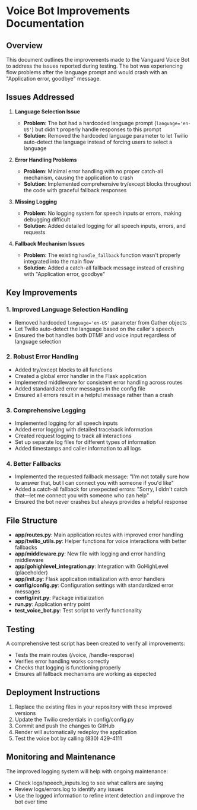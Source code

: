# Voice Bot Improvements Documentation

## Overview
This document outlines the improvements made to the Vanguard Voice Bot to address the issues reported during testing. The bot was experiencing flow problems after the language prompt and would crash with an "Application error, goodbye" message.

## Issues Addressed

1. **Language Selection Issue**
   - **Problem**: The bot had a hardcoded language prompt (`language='en-US'`) but didn't properly handle responses to this prompt
   - **Solution**: Removed the hardcoded language parameter to let Twilio auto-detect the language instead of forcing users to select a language

2. **Error Handling Problems**
   - **Problem**: Minimal error handling with no proper catch-all mechanism, causing the application to crash
   - **Solution**: Implemented comprehensive try/except blocks throughout the code with graceful fallback responses

3. **Missing Logging**
   - **Problem**: No logging system for speech inputs or errors, making debugging difficult
   - **Solution**: Added detailed logging for all speech inputs, errors, and requests

4. **Fallback Mechanism Issues**
   - **Problem**: The existing `handle_fallback` function wasn't properly integrated into the main flow
   - **Solution**: Added a catch-all fallback message instead of crashing with "Application error, goodbye"

## Key Improvements

### 1. Improved Language Selection Handling
- Removed hardcoded `language='en-US'` parameter from Gather objects
- Let Twilio auto-detect the language based on the caller's speech
- Ensured the bot handles both DTMF and voice input regardless of language selection

### 2. Robust Error Handling
- Added try/except blocks to all functions
- Created a global error handler in the Flask application
- Implemented middleware for consistent error handling across routes
- Added standardized error messages in the config file
- Ensured all errors result in a helpful message rather than a crash

### 3. Comprehensive Logging
- Implemented logging for all speech inputs
- Added error logging with detailed traceback information
- Created request logging to track all interactions
- Set up separate log files for different types of information
- Added timestamps and caller information to all logs

### 4. Better Fallbacks
- Implemented the requested fallback message: "I'm not totally sure how to answer that, but I can connect you with someone if you'd like"
- Added a catch-all fallback for unexpected errors: "Sorry, I didn't catch that—let me connect you with someone who can help"
- Ensured the bot never crashes but always provides a helpful response

## File Structure

- **app/routes.py**: Main application routes with improved error handling
- **app/twilio_utils.py**: Helper functions for voice interactions with better fallbacks
- **app/middleware.py**: New file with logging and error handling middleware
- **app/gohighlevel_integration.py**: Integration with GoHighLevel (placeholder)
- **app/__init__.py**: Flask application initialization with error handlers
- **config/config.py**: Configuration settings with standardized error messages
- **config/__init__.py**: Package initialization
- **run.py**: Application entry point
- **test_voice_bot.py**: Test script to verify functionality

## Testing
A comprehensive test script has been created to verify all improvements:
- Tests the main routes (/voice, /handle-response)
- Verifies error handling works correctly
- Checks that logging is functioning properly
- Ensures all fallback mechanisms are working as expected

## Deployment Instructions

1. Replace the existing files in your repository with these improved versions
2. Update the Twilio credentials in config/config.py
3. Commit and push the changes to GitHub
4. Render will automatically redeploy the application
5. Test the voice bot by calling (830) 429-4111

## Monitoring and Maintenance

The improved logging system will help with ongoing maintenance:
- Check logs/speech_inputs.log to see what callers are saying
- Review logs/errors.log to identify any issues
- Use the logged information to refine intent detection and improve the bot over time
